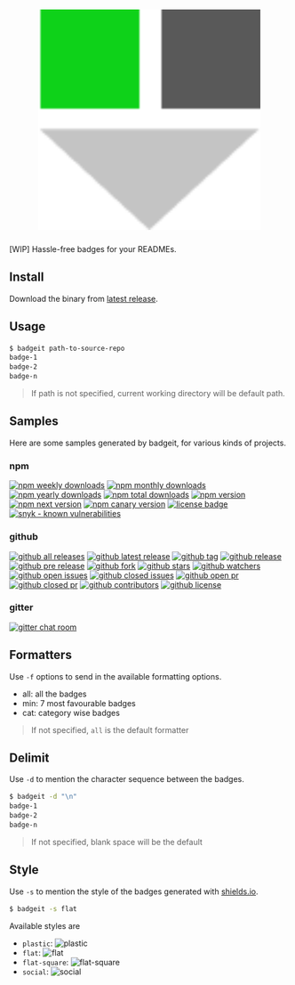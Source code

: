 <h1 align="center">
<img width="400" src="https://raw.githubusercontent.com/scriptnull/badgeit/master/art.png" />
</h1>

[WIP] Hassle-free badges for your READMEs.

## Install
Download the binary from [latest release](https://github.com/scriptnull/badgeit/releases).

## Usage
```bash
$ badgeit path-to-source-repo
badge-1
badge-2
badge-n
```

> If path is not specified, current working directory will be default path.

## Samples
Here are some samples generated by badgeit, for various kinds of projects.
### npm
[![npm weekly downloads](https://img.shields.io/npm/dw/express.svg)](https://npmjs.com/package/express) [![npm monthly downloads](https://img.shields.io/npm/dm/express.svg)](https://npmjs.com/package/express) [![npm yearly downloads](https://img.shields.io/npm/dy/express.svg)](https://npmjs.com/package/express) [![npm total downloads](https://img.shields.io/npm/dt/express.svg)](https://npmjs.com/package/express) [![npm version](https://img.shields.io/npm/v/express.svg)](https://npmjs.com/package/express) [![npm next version](https://img.shields.io/npm/v/express/next.svg)](https://npmjs.com/package/express) [![npm canary version](https://img.shields.io/npm/v/express/canary.svg)](https://npmjs.com/package/express) [![license badge](https://img.shields.io/npm/l/express.svg)](https://npmjs.com/package/express) [![snyk - known vulnerabilities](https://snyk.io/test/npm/express/badge.svg)](https://snyk.io/test/npm/express)

### github
[![github all releases](https://img.shields.io/github/downloads/atom/atom/total.svg)](https://github.com/atom/atom) [![github latest release](https://img.shields.io/github/downloads/atom/atom/latest/total.svg)](https://github.com/atom/atom) [![github tag](https://img.shields.io/github/tag/atom/atom.svg)](https://github.com/atom/atom) [![github release](https://img.shields.io/github/release/atom/atom.svg)](https://github.com/atom/atom) [![github pre release](https://img.shields.io/github/release/atom/atom/all.svg)](https://github.com/atom/atom) [![github fork](https://img.shields.io/github/forks/atom/atom.svg?style=social&label=Fork)](https://github.com/atom/atom) [![github stars](https://img.shields.io/github/stars/atom/atom.svg?style=social&label=Star)](https://github.com/atom/atom) [![github watchers](https://img.shields.io/github/watchers/atom/atom.svg?style=social&label=Watch)](https://github.com/atom/atom) [![github open issues](https://img.shields.io/github/issues/atom/atom.svg)](https://github.com/atom/atom) [![github closed issues](https://img.shields.io/github/issues-closed/atom/atom.svg)](https://github.com/atom/atom) [![github open pr](https://img.shields.io/github/issues-pr/atom/atom.svg)](https://github.com/atom/atom) [![github closed pr](https://img.shields.io/github/issues-pr-closed/atom/atom.svg)](https://github.com/atom/atom) [![github contributors](https://img.shields.io/github/contributors/atom/atom.svg)](https://github.com/atom/atom) [![github license](https://img.shields.io/github/license/atom/atom.svg)](https://github.com/atom/atom)

### gitter
[![gitter chat room](https://badges.gitter.im/scriptnull/badgeit.svg)](https://gitter.im/scriptnull/badgeit)

## Formatters
Use `-f` options to send in the available formatting options.

- all: all the badges
- min: 7 most favourable badges
- cat: category wise badges

> If not specified, `all` is the default formatter

## Delimit
Use `-d` to mention the character sequence between the badges.

```bash
$ badgeit -d "\n"
badge-1
badge-2
badge-n
```

> If not specified, blank space will be the default

## Style
Use `-s` to mention the style of the badges generated with [shields.io](http://shields.io/).

```bash
$ badgeit -s flat
```

Available styles are
- `plastic`: ![plastic](https://img.shields.io/badge/style-plastic-green.svg?style=plastic)
- `flat`: ![flat](https://img.shields.io/badge/style-flat-green.svg?style=flat)
- `flat-square`:  ![flat-square](https://img.shields.io/badge/style-flat--squared-green.svg?style=flat-square)
- `social`: ![social](https://img.shields.io/badge/style-social-green.svg?style=social)